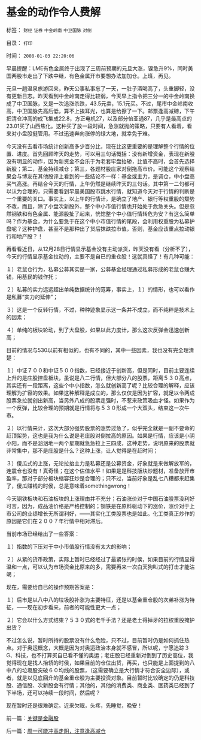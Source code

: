 # 基金的动作令人费解

标签： `财经` `证券` `中金岭南` `中卫国脉` `对倒` 

目录： `打印`

时间： `2008-01-03 22:20:06`

早晨提醒：LME有色金属终于出现了三周前预期的元旦大涨，镍急升9%，同时美国两股市走出了下跌中继，有色金属开市要想办法加加仓。上班，再见。

元旦一趟温泉旅游回来，昨天公事私事忘了一天，一肚子酒喝高了，头重脚轻，没有更新日志。昨天看到中金岭南走得比较弱，今天早上指令把三分一的中金岭南换成了中卫国脉，又是一次追涨杀跌，43.5元卖，15.1元买。不过，尾市中金岭南收高，中卫国脉先高后低，算不上挨耳光，也算是给擦了一下。邮票逢高减磅，下午把清仓冲高的成飞集成22.8，方正电机27，以及部分怡亚通87，几乎是最高点的23.01买了山西焦化。这种买了放一段时间，急涨就抛的策略，只要有人看着，看来对小盘股挺管用。不过迅速奔向涨停的绿大地，就幸免于难。

今天没有去看市场统计创新高多少百分比，现在比这更重要的是理解整个行情的位置、进度。首先回顾昨天的走势，可以用三句话概括：没有新增资金，表现在新股没有明显的动作，因为新资金不会乐于为老套牢盘抬轿，比值不高时，会首先选择新股；第二，基金持续减仓；第三，各题材股庄家对倒拖高市价。可能这个观察结果会与博友在其他股评上看到的一些结论不一样：基金或主力，是调仓，中小盘高买气高涨。再结合今天的行情，上午仍然是继续昨天的三句话。其中第一二句都可以认为合理的，只需要看到早晨美国股市跳水行情，就知道今天对于行情的判断是一个重要的关口。事实上，以上午的行情计，是确立了地产、银行等权重股的颓势不改，而且，除了小盘次新股外，整个中小市值行情也开始处于危急关头。但是忽然钢铁和有色金属、能源股扯了起来，恍惚整个中小值行情转危为安？有这么简单吗？作为基金，为什么要急于在这个中小市值行情的尾段，会利用权重股为私募护盘呢？这种护盘，甚至不是那种出了货后抹跌拉市值，否则，基金应该重点拉动银行和地产股？！

再看看近日，从12月28日行情显示基金没有主动派货，昨天没有看（分析不了），今天的行情显示基金拉动的，主要不是自已的重仓股！这就真怪了！有几种可能：

１）老鼠仓行为，私募公募其实是一家，公募基金经理通过私募形成的老鼠仓赚大钱，用基民的钱作托；

２）私募的实力远远超出单纯数据统计的范筹，事实上，１）的情形，也可以看作是私募“实力的延伸”；

３）这是一个反转行情，不过，种种迹象显示这一条并不成立，而不纯粹是技术上的因素；

４）单纯的板块轮动，到了大盘股，如果以此力度计，那么这次反弹会迅速创新高；

目前的情况与530以前有相似的，也有不同的，其中一些因素，我也没有完全理清楚：

１）中证７００和中证５００指数，已经接近于创新高，但是同时，目前主要连续上升的是庄股控盘板块，虽说是八二行情，但大部分八的股票，距离５３０高点，其实还有一段距离，这些个中小指数，怎么就创新高了呢？比较合理的解释，应该理解为扩容的效果。如果这种解释是成立的，那么仅仅是因为扩容，就足以令两成股票急拉就创出新高，当另外八成的股票走强时，不惹来政策吸血才怪。如果作为一个反弹，比较合理的预期就是行情将与５３０形成一个大双头，结束这一次牛市。

２）以行情来计，这次大部分强势股票的涨势过急了，似乎完全就是一副不要命的赶顶架势，这也是我为什么说是老庄股对倒拉高的原因。如果是行情，应该是小阴小阳，而不是汹汹地一两个星期就急急拉上三四成，这种走势，说明原来的股票就非常集中，那不是庄股是什么？这种上涨，让人觉得是在赶时间；

３）傻瓜式的上涨，无论拉抬主力是私募还是公募资金，好象就是来做解放军的，连震仓也没有！真奇怪；在这个估值水平！如果是是科技版块炒题材，准备放开市盈率，那对于部分板块缩容狂炒是合理的；只不过，当前好象是乱七八糟都来赶集了，傻瓜赚钱的时侯，总是意味着somethingwrong！

今天钢铁板块和石油板块的上涨理由并不充分；石油涨价对于中国石油股票没利好可言，因为，成品油价格是严格控制的；钢铁是在原料驱动下的涨价，涨价对于上市公司的业绩增长无所谓利好，——其实化工类股票也是如此。化工类真正炒作的原因是它们在２００７年行情中相对滞后。

当前市场已经给出了一些答案：

１）指数的下压对于中小市值股行情没有太大的影响；

２）从紧的货币政策，实际上暂时已经经过了最紧张的时侯，如果目前的行情显得温和一点，可以认为市场资金比原来的多，需要再来一次白天狗叫式的打击才能沽竭；

现在，需要给自已的操作预期答案是：

１）后市是以八中八的垃圾股补涨为主要特征，还是以基金重仓股的次弟补涨为特征，——现在初步看来，前者的可能性更大一点；

２）它会以什么方式结束？５３０式的老千手法？还是老土得掉牙的拉权重股掩护出货？

不过怎么说，暂时所持的股票没有什么危险，只不过，目前暂时仍是如何抓住热点。对于奥运概念，大概是因为对奥运政治本身就不感冒，所以呢，宁愿追踪３G、科技，也不打算买自已看不懂的奥运；老庄股已经重新对倒到了历史高位，我觉得现在是找人抬轿的时侯，如果目前的仓位出货，再买，也只能是上面提到的八中八的垃圾股突破６０均线的股票，（这需要确立是大行情才符合安全边际），或者，就是以见底回升的基金重仓股为主要投资对象。目前暂时比较确定的仍是科技股、通信股、次新股会有行情；其他的，其他的消费类、商业类、医药类已经到了下半场，还可以持续一段时间，然后呢？

现在暂时还是很难确定。近来欠眠，头疼，先睡觉，晚安！



前一篇：[关键是金融股](../../../2008/1/1/关键是金融股.md)

后一篇：[周一可能冲高走阴，注意逢高减仓](../../../2008/1/4/周一可能冲高走阴，注意逢高减仓.md)